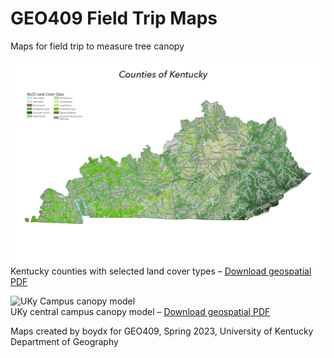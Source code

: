 # GEO409 Field Trip Maps
Maps for field trip to measure tree canopy

![Kentucky Counties](KyCounties.jpg)   
Kentucky counties with selected land cover types – [Download geospatial PDF](CountiesofKentucky.pdf)

![UKy Campus canopy model](campus-canopy-model.jpg)   
UKy central campus canopy model – [Download geospatial PDF](campus-canopy-model.pdf)

Maps created by boydx for GEO409, Spring 2023, University of Kentucky Department of Geography
